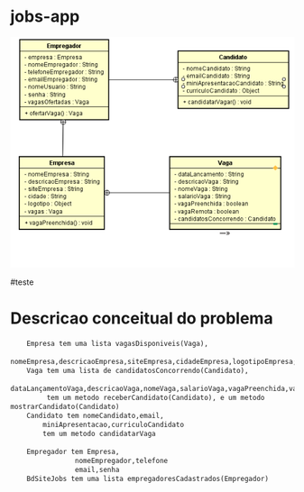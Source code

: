 
# jobs-app
![ScreenShot](jobs-app.png)

#teste
# Descricao conceitual do  problema



		Empresa tem uma lista vagasDisponiveis(Vaga), 
			nomeEmpresa,descricaoEmpresa,siteEmpresa,cidadeEmpresa,logotipoEmpresa;
		Vaga tem uma lista de candidatosConcorrendo(Candidato),
			 dataLançamentoVaga,descricaoVaga,nomeVaga,salarioVaga,vagaPreenchida,vagaRemota
			 tem um metodo receberCandidato(Candidato), e um metodo mostrarCandidato(Candidato)
		Candidato tem nomeCandidato,email,
			miniApresentacao,curriculoCandidato
			tem um metodo candidatarVaga
		
		Empregador tem Empresa, 
					nomeEmpregador,telefone
					email,senha
		BdSiteJobs tem uma lista empregadoresCadastrados(Empregador)
		
							 	

